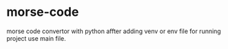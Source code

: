 # morse-code
morse code convertor with python
affter adding venv or env file for running project use main file.
